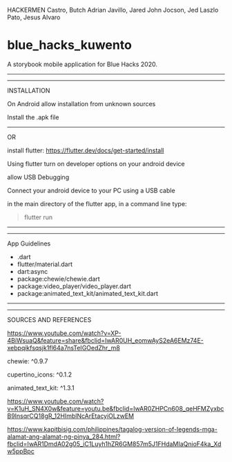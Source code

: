 HACKERMEN
Castro, Butch Adrian
Javillo, Jared John
Jocson, Jed Laszlo
Pato, Jesus Alvaro

# blue_hacks_kuwento

A storybook mobile application for Blue Hacks 2020.

---------------------------------------------------------------------
---------------------------------------------------------------------


INSTALLATION

On Android allow installation from unknown sources

Install the .apk file

---------------------------------------------------------------------
OR

install flutter: https://flutter.dev/docs/get-started/install

Using flutter turn on developer options on your android device

allow USB Debugging

Connect your android device to your PC using a USB cable

in the main directory of the flutter app, in a command line type: 

> flutter run


---------------------------------------------------------------------
---------------------------------------------------------------------

App Guidelines

- .dart 
- flutter/material.dart
- dart:async
- package:chewie/chewie.dart
- package:video_player/video_player.dart
- package:animated_text_kit/animated_text_kit.dart

---------------------------------------------------------------------
---------------------------------------------------------------------

SOURCES AND REFERENCES

https://www.youtube.com/watch?v=XP-4BiWsuaQ&feature=share&fbclid=IwAR0UH_eomwAyS2eA6EMz74E-xebpqikfsqsjk1fl64a7nsTeIGOedZhr_m8

chewie: ^0.9.7

cupertino_icons: ^0.1.2

animated_text_kit: ^1.3.1

https://www.youtube.com/watch?v=K1uH_SN4X0w&feature=youtu.be&fbclid=IwAR0ZHPCn608_qeHFMZyxbcB9InsqrCQ18gR_12HImblNcArEtacyiOLzwEM

https://www.kapitbisig.com/philippines/tagalog-version-of-legends-mga-alamat-ang-alamat-ng-pinya_284.html?fbclid=IwAR1DmdA02g05_iC1Luyh1hZR6GM857m5J1FHdaMIaQnioF4ka_Xdw5ppBpc